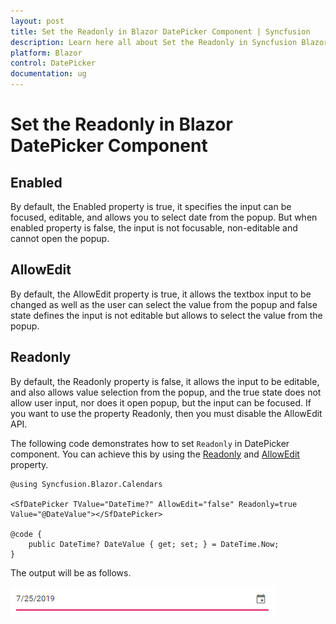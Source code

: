 ```yaml
---
layout: post
title: Set the Readonly in Blazor DatePicker Component | Syncfusion
description: Learn here all about Set the Readonly in Syncfusion Blazor DatePicker component and more.
platform: Blazor
control: DatePicker
documentation: ug
---
```


# Set the Readonly in Blazor DatePicker Component

## Enabled

By default, the Enabled property is true, it specifies the input can be focused, editable, and allows you to select date from the popup. But when enabled property is false, the input is not focusable, non-editable and cannot open the popup.

## AllowEdit

By default, the AllowEdit property is true, it allows the textbox input to be changed as well as the user can select the value from the popup and false state defines the input is not editable but allows to select the value from the popup.

## Readonly

By default, the Readonly property is false, it allows the input to be editable, and also allows value selection from the popup, and the true state does not allow user input, nor does it open popup, but the input can be focused. If you want to use the property Readonly, then you must disable the AllowEdit API.

The following code demonstrates how to set `Readonly` in DatePicker component.
You can achieve this by using the [Readonly](https://help.syncfusion.com/cr/blazor/Syncfusion.Blazor.Calendars.SfDatePicker-1.html#Syncfusion_Blazor_Calendars_SfDatePicker_1_Readonly) and [AllowEdit](https://help.syncfusion.com/cr/blazor/Syncfusion.Blazor.Calendars.SfDatePicker-1.html#Syncfusion_Blazor_Calendars_SfDatePicker_1_AllowEdit) property.

```cshtml
@using Syncfusion.Blazor.Calendars

<SfDatePicker TValue="DateTime?" AllowEdit="false" Readonly=true Value="@DateValue"></SfDatePicker>

@code {
    public DateTime? DateValue { get; set; } = DateTime.Now;
}
```

The output will be as follows.

![datepicker](../images/readonly.png)
